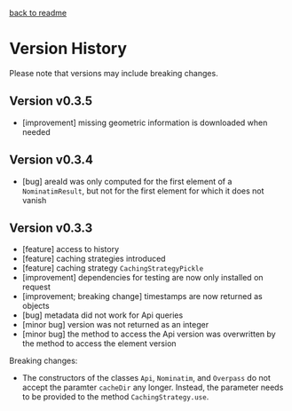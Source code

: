 [back to readme](../../)

# Version History

Please note that versions may include breaking changes.

## Version v0.3.5

* [improvement] missing geometric information is downloaded when needed

## Version v0.3.4

* [bug] areaId was only computed for the first element of a `NominatimResult`, but not for the first element for which it does not vanish

## Version v0.3.3

* [feature] access to history
* [feature] caching strategies introduced
* [feature] caching strategy `CachingStrategyPickle`
* [improvement] dependencies for testing are now only installed on request
* [improvement; breaking change] timestamps are now returned as objects
* [bug] metadata did not work for Api queries
* [minor bug] version was not returned as an integer
* [minor bug] the method to access the Api version was overwritten by the method to access the element version

Breaking changes:

* The constructors of the classes `Api`, `Nominatim`, and `Overpass` do not accept the paramter `cacheDir` any longer.  Instead, the parameter needs to be provided to the method `CachingStrategy.use`.
